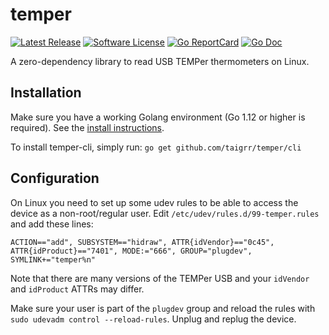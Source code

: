 # temper

[![Latest Release](https://img.shields.io/github/release/taigrr/temper.svg?style=for-the-badge)](https://github.com/taigrr/temper/releases)
[![Software License](https://img.shields.io/badge/license-0BSD-blue.svg?style=for-the-badge)](/LICENSE)
[![Go ReportCard](https://goreportcard.com/badge/github.com/taigrr/temper?style=for-the-badge)](https://goreportcard.com/report/taigrr/temper)
[![Go Doc](https://img.shields.io/badge/godoc-reference-blue.svg?style=for-the-badge)](https://pkg.go.dev/github.com/taigrr/temper)

A zero-dependency library to read USB TEMPer thermometers on Linux.

## Installation

Make sure you have a working Golang environment (Go 1.12 or higher is required).
See the [install instructions](http://golang.org/doc/install.html).

To install temper-cli, simply run:
	`go get github.com/taigrr/temper/cli`

## Configuration

On Linux you need to set up some udev rules to be able to access the device as
a non-root/regular user.
Edit `/etc/udev/rules.d/99-temper.rules` and add these lines:

```
ACTION=="add", SUBSYSTEM=="hidraw", ATTR{idVendor}=="0c45", ATTR{idProduct}=="7401", MODE:="666", GROUP="plugdev", SYMLINK+="temper%n"
```
Note that there are many versions of the TEMPer USB and your
`idVendor` and `idProduct` ATTRs may differ.

Make sure your user is part of the `plugdev` group and reload the rules with
`sudo udevadm control --reload-rules`.
Unplug and replug the device.


